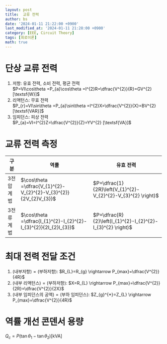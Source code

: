 ```yaml
---
layout: post
title:  교류 전력
author: bs
date: '2024-01-11 21:22:00 +0900'
last_modified_at: '2024-01-11 21:28:00 +0900'
category: [EEE, Circuit Theory]
tags: [회로이론]
math: true
---
```


# 단상 교류 전력
1. 저항: 유효 전력, 소비 전력, 평균 전력<br>
    $P=VI\cos\theta =P_{a}\cos\theta =I^{2}R=\dfrac{V^{2}}{R}=GV^{2} [\textsf{W}]$
2. 리액턴스: 무효 전력<br>
    $P_{r}=VI\sin\theta =P_{a}\sin\theta =I^{2}X=\dfrac{V^{2}}{X}=BV^{2} [\textsf{VAR}]$
3. 임피던스: 피상 전력<br>
    $P_{a}=VI=I^{2}Z=\dfrac{V^{2}}{Z}=YV^{2} [\textsf{VA}]$

# 교류 전력 측정

| 구분 | 역률 | 유효 전력 |
| --- | --- | --- |
| 3전압계법 | $\cos\theta =\dfrac{V_{1}^{2}-V_{2}^{2}-V_{3}^{2}}{2V_{2}V_{3}}$ | $P=\dfrac{1}{2R}\left(V_{1}^{2}-V_{2}^{2}-V_{3}^{2} \right)$ |
| 3전류계법 | $\cos\theta =\dfrac{I_{1}^{2}-I_{2}^{2}-I_{3}^{2}}{2I_{2}I_{3}}$ | $P=\dfrac{R}{2}\left(I_{1}^{2}-I_{2}^{2}-I_{3}^{2} \right)$ |

# 최대 전력 전달 조건
1. $\left(\text{내부저항}\right)=\left(\text{부하저항}\right)$: $R_{L}=R_{g} \rightarrow P_{max}=\dfrac{V^{2}}{4R}$
2. $\left(\text{내부 리액턴스}\right)=\left(\text{부하저항}\right)$: $X=R_{L} \rightarrow P_{max}=\dfrac{V^{2}}{2R}=\dfrac{V^{2}}{2X}$
3. $\left(\text{내부 임피던스의 공액}\right)=\left(\text{부하 임피던스}\right)$: $Z_{g}^{*}=Z_{L} \rightarrow P_{max}=\dfrac{V^{2}}{4R}$

# 역률 개선 콘덴서 용량
$Q_{c}=P\left(\tan\theta_{1}-\tan\theta_{2}\right)[\textsf{kVA}]$